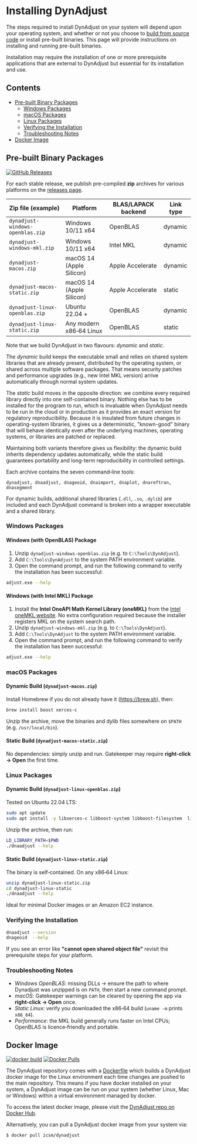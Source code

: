 # Installing DynAdjust

The steps required to install DynAdjust on your system will depend upon your operating system, and whether or not you choose to [build from source code](BUILDING.md) or install pre-built binaries. This page will provide instructions on installing and running pre-built binaries.

Installation may require the installation of one or more prerequisite applications that are external to DynAdjust but essential for its installation and use.

## Contents
- [Pre-built Binary Packages](#pre-built-binary-packages)
  - [Windows Packages](#windows-packages)
  - [macOS Packages](#macos-packages)
  - [Linux Packages](#linux-packages)
  - [Verifying the Installation](#verifying-the-installation)
  - [Troubleshooting Notes](#troubleshooting-notes)
- [Docker Image](#docker-image)


## Pre-built Binary Packages

[![GitHub Releases](https://img.shields.io/github/v/release/geoscienceaustralia/DynAdjust.svg)](https://github.com/geoscienceaustralia/DynAdjust/releases)

For each stable release, we publish pre-compiled **zip** archives for various platforms on the [releases page](https://github.com/geoscienceaustralia/dynadjust/releases/latest).

| Zip file (example)               | Platform                 | BLAS/LAPACK backend | Link type |
|----------------------------------|--------------------------|---------------------|-----------|
| `dynadjust-windows-openblas.zip` | Windows 10/11 x64        | OpenBLAS            | dynamic   |
| `dynadjust-windows-mkl.zip`      | Windows 10/11 x64        | Intel MKL           | dynamic   |
| `dynadjust-macos.zip`            | macOS 14 (Apple Silicon) | Apple Accelerate    | dynamic   |
| `dynadjust-macos-static.zip`     | macOS 14 (Apple Silicon) | Apple Accelerate    | static    |
| `dynadjust-linux-openblas.zip`   | Ubuntu 22.04 +           | OpenBLAS            | dynamic   |
| `dynadjust-linux-static.zip`     | Any modern x86‑64 Linux  | OpenBLAS            | static    |

Note that we build DynAdjust in two flavours: *dynamic* and *static*.

The *dynamic* build keeps the executable small and relies on shared system libraries that are already present, distributed by the operating system, or shared across multiple software packages. That means security patches and performance upgrades (e.g., new Intel MKL version) arrive automatically through normal system updates.

The *static* build moves in the opposite direction: we combine every required library directly into one self-contained binary. Nothing else has to be installed for the program to run, which is invaluable when DynAdjust needs to be run in the cloud or in production as it provides an exact version for regulatory reproducibility. Because it is insulated from future changes in operating-system libraries, it gives us a deterministic, "known-good" binary that will behave identically even after the underlying machines, operating systems, or libraries are patched or replaced.

Maintaining both variants therefore gives us flexibility: the dynamic build inherits dependency updates automatically, while the static build guarantees portability and long-term reproducibility in controlled settings.

Each archive contains the seven command‑line tools:
```
dynadjust, dnaadjust, dnageoid, dnaimport, dnaplot, dnareftran, dnasegment
```
For dynamic builds, additional shared libraries (`.dll`, `.so`, `.dylib`) are included and each DynAdjust command is broken into a wrapper executable and a shared library.

### Windows Packages

#### Windows (with OpenBLAS) Package

1. Unzip `dynadjust-windows-openblas.zip` (e.g. to `C:\Tools\DynAdjust`).
2. Add `C:\Tools\DynAdjust` to the system PATH environment variable.
3. Open the command prompt, and run the following command to verify the installation has been successful:
```bash
adjust.exe --help
```

#### Windows (with Intel MKL) Package

1. Install the **Intel OneAPI Math Kernel Library (oneMKL)** from the [Intel oneMKL website](https://www.intel.com/content/www/us/en/developer/tools/oneapi/onemkl-download.html).  No extra configuration required because the installer registers MKL on the system search path.
2. Unzip `dynadjust-windows-mkl.zip` (e.g. to `C:\Tools\DynAdjust`).
3. Add `C:\Tools\DynAdjust` to the system PATH environment variable.
4. Open the command prompt, and run the following command to verify the installation has been successful:
```bash
adjust.exe --help
```

### macOS Packages

#### Dynamic Build (`dynadjust-macos.zip`)

Install Homebrew if you do not already have it (<https://brew.sh>), then:

```bash
brew install boost xerces-c
```

Unzip the archive, move the binaries and dylib files somewhere on `$PATH` (e.g. `/usr/local/bin`).


#### Static Build (`dynadjust-macos-static.zip`)

No dependencies: simply unzip and run. Gatekeeper may require **right‑click → Open** the first time.

### Linux Packages

#### Dynamic Build (`dynadjust-linux-openblas.zip`)

Tested on Ubuntu 22.04 LTS:

```bash
sudo apt update
sudo apt install -y libxerces-c libboost-system libboost-filesystem  libboost-thread libboost-program-options libopenblas liblapacke
```

Unzip the archive, then run:

```bash
LD_LIBRARY_PATH=$PWD 
./dnaadjust --help
```

#### Static Build (`dynadjust-linux-static.zip`)

The binary is self‑contained. On any x86‑64 Linux:

```bash
unzip dynadjust-linux-static.zip
cd dynadjust-linux-static
./dnaadjust --help
```

Ideal for minimal Docker images or an Amazon EC2 instance.

### Verifying the Installation

```bash
dnaadjust --version
dnageoid  --help
```

If you see an error like **"cannot open shared object file"** revisit the prerequisite steps for your platform.

### Troubleshooting Notes

* *Windows OpenBLAS*: missing DLLs → ensure the path to where Dynadjust was unzipped is on `PATH`, then start a new command prompt.
* *macOS*: Gatekeeper warnings can be cleared by opening the app via **right‑click → Open** once.
* *Static Linux*: verify you downloaded the x86‑64 build (`uname -m` prints `x86_64`).
* *Performance*: the MKL build generally runs faster on Intel CPUs; OpenBLAS is licence‑friendly and portable.

## Docker Image

[![docker build](https://github.com/icsm-au/DynAdjust/actions/workflows/docker.yml/badge.svg)](https://github.com/icsm-au/DynAdjust/actions/workflows/docker.yml)
[![Docker Pulls](https://img.shields.io/docker/pulls/icsm/dynadjust)](https://hub.docker.com/repository/docker/icsm/dynadjust)

The DynAdjust repository comes with a [Dockerfile](https://github.com/icsm-au/DynAdjust/blob/master/Dockerfile) which builds a DynAdjust docker image for the Linux environment each time changes are pushed to the main repository. This means if you have docker installed on your system, a DynAdjust image can be run on your system (whether Linux, Mac or Windows) within a virtual environment managed by docker.

To access the latest docker image, please visit the [DynAdjust repo on Docker Hub](https://hub.docker.com/r/icsm/dynadjust).

Alternatively, you can pull a DynAdjust docker image from your system via:

  ``` bash
  $ docker pull icsm/dynadjust
  ```

